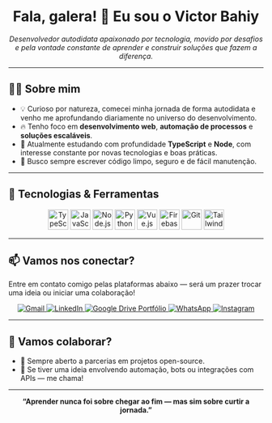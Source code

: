 <h1 align="center">Fala, galera! 👋 Eu sou o Victor Bahiy</h1>

<p align="center">
  <i>Desenvolvedor autodidata apaixonado por tecnologia, movido por desafios e pela vontade constante de aprender e construir soluções que fazem a diferença.</i>
</p>

---

## 🧑‍💻 Sobre mim

- 💡 Curioso por natureza, comecei minha jornada de forma autodidata e venho me aprofundando diariamente no universo do desenvolvimento.
- 🔥 Tenho foco em **desenvolvimento web**, **automação de processos** e **soluções escaláveis**.
- 🧠 Atualmente estudando com profundidade **TypeScript** e **Node**, com interesse constante por novas tecnologias e boas práticas.
- 💼 Busco sempre escrever código limpo, seguro e de fácil manutenção.

---

## 🚀 Tecnologias & Ferramentas

<p align="center">
  <img src="https://cdn.jsdelivr.net/gh/devicons/devicon/icons/typescript/typescript-original.svg" width="40" alt="TypeScript"/>
  <img src="https://cdn.jsdelivr.net/gh/devicons/devicon/icons/javascript/javascript-original.svg" width="40" alt="JavaScript"/>
  <img src="https://cdn.jsdelivr.net/gh/devicons/devicon/icons/nodejs/nodejs-original.svg" width="40" alt="Node.js"/>
  <img src="https://cdn.jsdelivr.net/gh/devicons/devicon/icons/python/python-original.svg" width="40" alt="Python"/>
  <img src="https://cdn.jsdelivr.net/gh/devicons/devicon/icons/vuejs/vuejs-original.svg" width="40" alt="Vue.js"/>
  <img src="https://cdn.jsdelivr.net/gh/devicons/devicon/icons/firebase/firebase-plain.svg" width="40" alt="Firebase"/>
  <img src="https://cdn.jsdelivr.net/gh/devicons/devicon/icons/git/git-original.svg" width="40" alt="Git"/>
  <img src="https://cdn.jsdelivr.net/gh/devicons/devicon@latest/icons/tailwindcss/tailwindcss-original.svg" width="40" alt="Tailwind CSS"/>
</p>

---

## 📫 Vamos nos conectar?

Entre em contato comigo pelas plataformas abaixo — será um prazer trocar uma ideia ou iniciar uma colaboração!

<p align="center">
  <a href="mailto:bahiy14@gmail.com">
    <img src="https://img.shields.io/badge/Gmail-D14836?style=for-the-badge&logo=gmail&logoColor=white" alt="Gmail"/>
  </a>
  <a href="https://linkedin.com/in/victor-bahiy">
    <img src="https://img.shields.io/badge/LinkedIn-0077B5?style=for-the-badge&logo=linkedin&logoColor=white" alt="LinkedIn"/>
  </a>
  <a href="https://drive.google.com/file/d/1u42hp5FOxHIAofAMpzH80FYj70GQ6KbF/view?usp=sharing">
    <img src="https://img.shields.io/badge/Portfólio-4285F4?style=for-the-badge&logo=google-drive&logoColor=white" alt="Google Drive Portfólio"/>
  </a>
  <a href="https://api.whatsapp.com/send?phone=5511918758074&text=Ol%C3%A1!%20Tudo%20bem%3F%20Peguei%20seu%20contato%20no%20seu%20GitHub">
    <img src="https://img.shields.io/badge/WhatsApp-25D366?style=for-the-badge&logo=whatsapp&logoColor=white" alt="WhatsApp"/>
  </a>
  <a href="https://www.instagram.com/victor.bahiy/">
    <img src="https://img.shields.io/badge/Instagram-E4405F?style=for-the-badge&logo=instagram&logoColor=white" alt="Instagram"/>
  </a>
</p>

---

## 🤝 Vamos colaborar?

- 🚧 Sempre aberto a parcerias em projetos open-source.
- 🤖 Se tiver uma ideia envolvendo automação, bots ou integrações com APIs — me chama!

---

<p align="center"><b>“Aprender nunca foi sobre chegar ao fim — mas sim sobre curtir a jornada.”</b></p>
